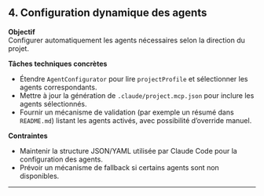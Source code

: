 ## 4. Configuration dynamique des agents

**Objectif**  
Configurer automatiquement les agents nécessaires selon la direction du projet.

**Tâches techniques concrètes**
- Étendre `AgentConfigurator` pour lire `projectProfile` et sélectionner les agents correspondants.
- Mettre à jour la génération de `.claude/project.mcp.json` pour inclure les agents sélectionnés.
- Fournir un mécanisme de validation (par exemple un résumé dans `README.md`) listant les agents activés, avec possibilité d’override manuel.

**Contraintes**
- Maintenir la structure JSON/YAML utilisée par Claude Code pour la configuration des agents.
- Prévoir un mécanisme de fallback si certains agents sont non disponibles.

---